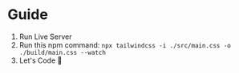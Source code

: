 # Guide

1. Run Live Server <br>
2. Run this npm command:
   `npx tailwindcss -i ./src/main.css -o ./build/main.css --watch` <br>
3. Let's Code 🥶
